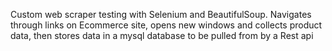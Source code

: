 Custom web scraper testing with Selenium and BeautifulSoup.
Navigates through links on Ecommerce site, opens new windows and collects product data, then stores data in a mysql database to be pulled from by a Rest api
